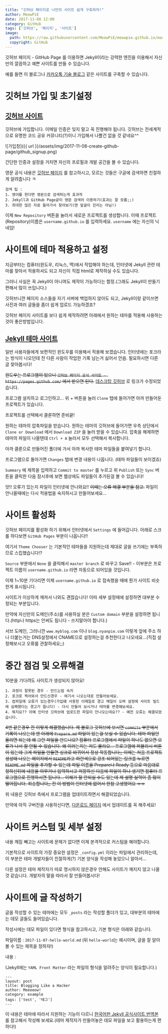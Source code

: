 ```yaml
---
title: "깃허브 페이지로 나만의 사이트 쉽게 구축하자!"
author: MeowPiE
date: 2017-11-08 12:00
category: GitHub
tags: ['깃허브', '페이지', '사이트']
image:
  path: https://raw.githubusercontent.com/MeowPiE/meowpie.github.io/master/assets/img/github_page.png
  copyright: GitHub
---
```


깃허브 페이지 - GitHub Page 를 이용하면 Jekyll이라는 강력한 엔진을 이용해서 자신만의 깔끔하고 예쁜 사이트를 만들 수 있습니다.

예를 들면 이 블로그나 [카카오톡 기술 블로그](http://tech.kakao.com/) 같은 사이트를 구축할 수 있습니다.

# 깃허브 가입 및 초기설정

## [깃허브 사이트](https://github.com/)

깃허브에 가입합니다. 이메일 인증은 잊지 말고 꼭 진행해야 됩니다. 깃허브는 전세계적으로 유명한 코드 공유 커뮤니티(?)이니 가입해서 나쁠건 없을 것 같네요^^

![가입창]({{ url }}/assets/img/2017-11-08-create-github-page/github_signup.png)

간단한 인증과 설정을 거치면 자신의 프로필과 개발 공간을 볼 수 있습니다.

영문 공식 내용은 [깃허브 페이지](https://pages.github.com/) 를 참고하시고, 모르는 것들은 구글에 검색하면 친절하게 알려줍니다 ㅋ

```
검색 팁 :
1. 영어를 한다면 영문으로 검색하는게 효과적
2. Jekyll과 GitHub Page같이 영문 검색어 이용하기(효과는 잘 모름;;)
3. 최대한 많은 자료 들어가서 찾아보기(맨 앞글이 진리는 아님!)
```

이제 `New Repository` 버튼을 눌러서 새로운 프로젝트를 생성합니다. 이때 프로젝트(Repository)이름은 `username.github.io` 를 입력하세요. `username` 에는 자신의 닉네임!

# 사이트에 테마 적용하고 설정

지금부터는 컴퓨터(윈도우, 리눅스, 맥)에서 작업해야 하는데, 인터넷에 Jekyll 관련 테마를 찾아서 적용하셔도 되고 자신이 직접 html로 제작하실 수도 있습니다.

그러니 사실은 꼭 Jekyll이 아니여도 제작이 가능하다는 함정.(그래도 Jekyll이 만들기 편해서 많이 쓰입니다.)

깃허브니깐 페이지 소스들을 자기 서버에 백업하지 않아도 되고, Jekyll이랑 같이쓰면 사진과 여러 글들을 좀더 쉽게 업로드 가능하겠죠?

깃허브 페이지 사이트를 보다 쉽게 제작하려면 아래에서 원하는 테마를 적용해 사용하는것이 좋은방법입니다.

## [Jekyll 테마 사이트](http://jekyllthemes.org/)

일반 사용자들에게 보편적인 윈도우를 이용해서 적용해 보겠습니다. 인터넷에는 포크라는 방식이 나오던데 전 다른 사람이 작업한 기록 남는거 싫어서 안씀. 필요하시면 다른 글 찾아봅시다!

~~윈도우는 프로그램이 있으니 `깃허브 페이지 공식 사이트 - https://pages.github.com/` 에서 받으면 된다.~~ [데스크탑 깃허브](https://desktop.github.com/) 로 링크가 수정되었습니다.

프로그램 설치하고 로그인하고... 위 + 버튼을 눌러 `Clone` 탭에 들어가면 아까 만들어둔 프로젝트가 있습니다.

프로젝트를 선택해서 클론하면 준비끝!

원하는 테마의 압축파일을 받습니다. 원하는 테마의 깃허브에 들어가면 우측 상단에서 `Clone or Download` 에서 `Download ZIP` 을 눌러 받을 수 있습니다. 압축을 해제하면 테마의 파일이 나올텐데 `Ctrl + A` 눌러서 모두 선택해서 복사합니다.

아까 클론으로 만들어진 폴더에 가서 아까 복사한 테마 파일들을 붙여넣기 합니다.

프로그램으로 돌아가면 `Changes` 탭에 변경 내용이 나옵니다. (테마 파일들이 보이겠죠)

`Summary` 에 제목을 입력하고 `Commit to master` 를 누르고 위 `Publish` 또는 `Sync` 버튼을 클릭한 다음 잠시후에 보면 웹상에도 파일들이 추가된걸 볼 수 있습니다!

앗!! 오류가 있는지 파일이 인터넷에 안나와요!! ~~이때는 오류 해결 부분을 참고.~~ 파일이 안나올때에는 다시 적용법을 숙지하시고 만들어보세요...

# 사이트 활성화

깃허브 페이지를 활성화 하기 위해서 인터넷에서 `Settings` 에 들어갑니다. 아래로 스크롤 하다보면 `GitHub Pages` 부분이 나옵니다!!

여기서 `Theme Chooser` 는 기본적인 테마들을 지원하는데 제대로 글을 쓰기에는 부족하므로 스킵했습니다!?

`Source` 부분에서 `None` 을 클릭해서 `master branch` 로 바꾸고 Save!! - 이부분은 프로젝트 이름이 `username.github.io` 라면 자동으로 되어있을 것입니다.

이제 1~10분 기다리면 이제 `username.github.io` 로 접속했을 때에 뭔가 사이트 비슷한게 표시됩니다.

사이트가 이상하게 깨져서 나와도 괜찮습니다! 이따 세부 설정때에 설정하면 대부분 수정되는 부분입니다.

만약에 자신만의 도메인(주소)를 사용하실 분은 `Custom domain` 부분을 설정하면 됩니다.(http나 https는 안써도 됩니다 - 쓰지말아야 합니다.)

서브 도메인, 그러니깐 `www.myblog.com` 이나 `blog.nyanpie.com` 이렇게 앞에 주소 하나 더붙는거는 DNS설정에서 CNAME으로 설정하는걸 추천한다고 나오네요...(직접 설정해보시고 오류를 관찰하세요;;)

# 중간 점검 및 오류해결

10분을 기다려도 사이트가 생성되지 않아요!

```
1. 과정이 잘못된 경우 - 만드는법 숙지
2. 포크로 찍어와서 만드신경우 - 여기서 나오는대로 만들어보세요.
3. 컴파일에 오류가 있는경우(가입떄 사용한 이메일로 경고 메일이 오며 설정에 사이트 빌드에 실패했다는 경고가 뜹니다) - 다시 만들어 보시거나 테마를 변경해보세요.
4. 뭐지요?? 아예 인터넷 깃허브에 업로드한 파일이 안나오는데요?? - 예전 오류는 해결되었습니다.
```

~~4번 같은경우 전 이렇게 해결했습니다. 제 블로그 깃허브에 보시면 `commits` 부분에서 기록이 나오는데 맨 아래에 `Prepare.md` 파일이 있는걸 보실 수 있습니다. 테마 파일만 올리면 되는데 왜 그런 파일을 만드나요? 컴퓨터 프로그램에서 파일이 하나도 없으면 오류가 나서 잘 안될 수 있습니다. 왜 이러는지는 저도 몰라요... 프로그램에 퍼블리시 버튼이 있는데 그게 파일을 만들면 싱크로 바뀌어서 정상 작동합니다;; 이때는 처음 프로젝트 생성때 나오는 페이지에서 `README`라고 파란색으로 강조 되어있는 링크를 누르면 `README.md` 파일을 추가할 수 있는데 파일 이름을 Prepare나 Ready 등으로 마음대로 정하신뒤에 내용을 아무거나 입력하시고 저장하신 다음에 파일이 하나 생기면 컴퓨터 프로그램으로 진행하시면 됩니다... 이해가 잘 안되실 수도 있는데 제 설명 실력이 좀 많이 떨어집니다. 죄송합니다;; 전 이 방법이 인터넷에 없어서 한참 고생했어요 ㅠㅠ~~

위 내용은 깃허브 측에서 프로그램을 업데이트하면서 해결되었습니다.

만약에 아직 구버전을 사용하신다면, [다운로드 페이지](https://desktop.github.com/) 에서 업데이트를 꼭 해주세요!

# 사이트 커스텀 및 세부 설정

내용 깨짐 빼고는 사이트에 문제가 없다면 이제 본격적으로 커스텀을 해야합니다.

기본적으로 사이트의 가장 중요한 설정은 `_config.yml` 이라는 파일에서 관리하는데, 이 부분은 테마 개발자들이 친절하게(?) 기본 양식을 작성해 놓았으니 알아서...

다른 설정은 테마 제작자가 따로 명시하지 않은경우 안해도 사이트가 깨지지 않고 나올 것 같습니다. 개발자의 말을 따라서 잘 만들어봅시다!

# 사이트에 글 작성하기

글을 작성할 수 있는 테마에는 모두 `_posts` 라는 작성할 폴더가 있고, 대부분의 테마에는 데모 글들도 들어있습니다.

작성시에는 데모 파일이 있다면 형식을 참고하시고, 기본 형식은 아래와 같습니다.

파일이름 : `2017-11-07-hello-world.md` (뒤 `hello-world`는 예시이며, 글을 잘 알아볼 수 있는 제목을 정하자!)

내용 :

(Jekyll에는 `YAML Front Matter` 라는 파일의 형식을 알려주는 양식이 필요합니다.)

```
---
layout: post
title: Blogging Like a Hacker
author: Meeeeow!
category: example
tags: ['test', '태그']
---
```

이 내용은 테마에 따라서 지원하는 기능이 다르니 [한국어판 Jekyll 공식사이트 번역본](http://jekyllrb-ko.github.io/docs/posts/) 를 참고해서 작성해 보세요.(테마 제작자가 만들어놓은 데모 파일을 보고 활용하는게 편하다!)
